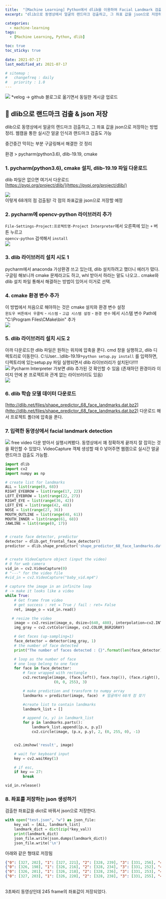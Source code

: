 ```yaml
---
title:  "[Machine Learning] Python에서 dlib을 이용하여 Facial Landmark 검출하여 데이터를 json 저장하기"
excerpt: "dlib으로 동영상에서 얼굴의 랜드마크 검출하고, 그 좌표 값을 json으로 저장하는 방법 정리. 웹캠을 통한 실시간 얼굴 인식과 랜드마크 검출도 가능하다 "

categories:
  - machine-learning
tags:
  - [Machine Learning, Python, dlib]

toc: true
toc_sticky: true
 
date: 2021-07-17
last_modified_at: 2021-07-17

# sitemap :
#   changefreq : daily
#   priority : 1.0
---
```

![](/assets/images/posts_img/ml-1/ml-1-1_7.png)
*velog -> github 블로그로 옮기면서 동일한 게시글 업로드

## 🦥 dlib으로 랜드마크 검출 & json 저장
dlib으로 동영상에서 얼굴의 랜드마크 검출하고, 그 좌표 값을 json으로 저장하는 방법 정리. 웹캠을 통한 실시간 얼굴 인식과 랜드마크 검출도 가능

중간중간 막히는 부분 구글링해서 해결한 것 정리

환경 > pycharm(python3.6), dlib-19.19, cmake

### **1. pycharm(python3.6), cmake 설치, dlib-19.19 파일 다운로드**
dlib 파일은 없으면 여기서 다운로드<br>
[https://pypi.org/project/dlib/](https://pypi.org/project/dlib/)

<!-- <img src="../assets/images" width="300"> -->
![](/assets/images/posts_img/ml-1/ml-1-2.png)
<br> 이렇게 68개의 점 검출됨! 각 점의 좌표값을 json으로 저장할 예정

### **2. pycharm에 opencv-python 라이브러리 추가**
`File-Settings-Project:프로젝트명-Project Interpreter`에서 오른쪽에 있는 `+` 버튼 누르고<br>
`opencv-python` 검색해서 `install`<br>
![](/assets/images/posts_img/ml-1/ml-1-3.png)

### **3. dlib 라이브러리 설치 시도 1**
pycharm에서 anaconda 가상환경 쓰고 있는데, dlib 설치하려고 했더니 에러가 떴다.
구글링 해보니까 cmake 문제라고도 하고, whl 받아서 하라는 말도 나오고..
cmake와 dlib 설치 파일 통해서 해결하는 방법이 있어서 이거로 선택.

### **4. cmake 환경 변수 추가**
이 방법에서 처음으로 해야하는 것은 cmake 설치와 환경 변수 설정
<br>`윈도우 버튼에서 우클릭` - `시스템` - `고급 시스템 설정` - `환경 변수` 에서
시스템 변수 Path에 "C:\Program Files\CMake\bin" 추가<br>
![](/assets/images/posts_img/ml-1/ml-1-4.png)

### 5. **dlib 라이브러리 설치 시도 2**
아까 다운로드한 dlib 파일은 원하는 위치에 압축을 푼다.
cmd 창을 실행하고, dlib 디렉토리로 이동한다.
C:\User\...\dlib-19.19>``python setup.py install`` 를 입력하면, 디렉토리에 있는setup.py 파일 실행되면서 dlib 라이브러리가 설치된다!!!!<br>
![](/assets/images/posts_img/ml-1/ml-1-5.png)
Pycharm Interpreter 가보면 dlib 추가된 것 확인할 수 있음 (존재하던 환경이라 이미지 안에 본 프로젝트와 관계 없는 라이브러리도 있음)<br>
![](/assets/images/posts_img/ml-1/ml-1-6.png)


### 6. dlib 학습 모델 데이터 다운로드
[http://dlib.net/files/shape_predictor_68_face_landmarks.dat.bz2](http://dlib.net/files/shape_predictor_68_face_landmarks.dat.bz2)
다운로드 해서 프로젝트 폴더에 압축을 푼다.

### 7. 입력한 동영상에서 facial landmark detection
![](/assets/images/posts_img/ml-1/ml-1-1_7.png)
free video 다운 받아서 실행시켜봤다. 동영상에서 꽤 정확하게 끝까지 잘 잡히는 것을 확인할 수 있었다. VideoCapture 객체 생성할 때 0 넣어주면 웹캠으로 실시간 얼굴 랜드마크 검출도 가능함.

```python
import dlib
import cv2
import numpy as np

# create list for landmarks
ALL = list(range(0, 68))
RIGHT_EYEBROW = list(range(17, 22))
LEFT_EYEBROW = list(range(22, 27))
RIGHT_EYE = list(range(36, 42))
LEFT_EYE = list(range(42, 48))
NOSE = list(range(27, 36))
MOUTH_OUTLINE = list(range(48, 61))
MOUTH_INNER = list(range(61, 68))
JAWLINE = list(range(0, 17))


# create face detector, predictor
detector = dlib.get_frontal_face_detector()
predictor = dlib.shape_predictor('shape_predictor_68_face_landmarks.dat')


# create VideoCapture object (input the video)
# 0 for web camera
vid_in = cv2.VideoCapture(0)
# "---" for the video file
#vid_in = cv2.VideoCapture("baby_vid.mp4")

# capture the image in an infinite loop
# -> make it looks like a video
while True:
    # Get frame from video
    # get success : ret = True / fail : ret= False
    ret, image_o = vid_in.read()

   # resize the video
    image = cv2.resize(image_o, dsize=(640, 480), interpolation=cv2.INTER_AREA)
    img_gray = cv2.cvtColor(image, cv2.COLOR_BGR2GRAY)

    # Get faces (up-sampling=1)
    face_detector = detector(img_gray, 1)
    # the number of face detected
    print("The number of faces detected : {}".format(len(face_detector)))

    # loop as the number of face
    # one loop belong to one face
    for face in face_detector:
        # face wrapped with rectangle
        cv2.rectangle(image, (face.left(), face.top()), (face.right(), face.bottom()),
                      (0, 0, 255), 3)

        # make prediction and transform to numpy array
        landmarks = predictor(image, face)  # 얼굴에서 68개 점 찾기

        #create list to contain landmarks
        landmark_list = []

        # append (x, y) in landmark_list
        for p in landmarks.parts():
            landmark_list.append([p.x, p.y])
            cv2.circle(image, (p.x, p.y), 2, (0, 255, 0), -1)


    cv2.imshow('result', image)

    # wait for keyboard input
    key = cv2.waitKey(1)

    # if esc,
    if key == 27:
        break

vid_in.release()
```

### 8. 좌표를 저장하는 json 생성하기
검출한 좌표값을 dict로 바꿔서 json으로 저장한다.

```python
with open("test.json", "w") as json_file:
	key_val = [ALL, landmark_list]
	landmark_dict = dict(zip(*key_val))
	print(landmark_dict)
	json_file.write(json.dumps(landmark_dict))
	json_file.write('\n')
```
아래와 같은 형태로 저장됨
```json
{"0": [327, 202], "1": [327, 221], "2": [328, 239], "3": [331, 256], "4": [338, 274], "5": [349, 289], "6": [363, 302], "7": [379, 310], "8": [398, 313], "9": [415, 309], "10": [427, 300], "11": [437, 287], "12": [442, 271], "13": [446, 253], "14": [449, 237], "15": [452, 221], "16": [452, 204], "17": [346, 188], "18": [354, 180], "19": [366, 179], "20": [377, 181], "21": [388, 185], "22": [404, 184], "23": [414, 180], "24": [425, 179], "25": [435, 182], "26": [442, 190], "27": [396, 201], "28": [396, 211], "29": [397, 220], "30": [398, 231], "31": [385, 244], "32": [391, 246], "33": [398, 247], "34": [404, 245], "35": [409, 244], "36": [357, 204], "37": [364, 202], "38": [371, 203], "39": [378, 206], "40": [371, 207], "41": [364, 207], "42": [410, 205], "43": [417, 202], "44": [424, 202], "45": [431, 205], "46": [425, 207], "47": [418, 207], "48": [377, 270], "49": [384, 262], "50": [392, 258], "51": [398, 260], "52": [405, 258], "53": [412, 263], "54": [418, 270], "55": [412, 277], "56": [405, 281], "57": [398, 281], "58": [392, 281], "59": [384, 277], "60": [380, 269], "61": [392, 266], "62": [398, 266], "63": [405, 266], "64": [414, 270], "65": [405, 271], "66": [398, 271], "67": [392, 270]}
{"0": [326, 198], "1": [326, 216], "2": [328, 234], "3": [331, 252], "4": [338, 269], "5": [348, 284], "6": [362, 296], "7": [378, 304], "8": [397, 307], "9": [415, 304], "10": [427, 294], "11": [436, 281], "12": [442, 265], "13": [446, 248], "14": [449, 232], "15": [453, 215], "16": [453, 198], "17": [344, 182], "18": [353, 175], "19": [365, 174], "20": [376, 177], "21": [387, 181], "22": [405, 180], "23": [415, 176], "24": [426, 174], "25": [436, 176], "26": [443, 183], "27": [396, 198], "28": [397, 207], "29": [398, 217], "30": [399, 226], "31": [385, 241], "32": [391, 241], "33": [398, 242], "34": [404, 241], "35": [410, 240], "36": [356, 201], "37": [363, 199], "38": [370, 199], "39": [377, 203], "40": [370, 204], "41": [362, 204], "42": [412, 202], "43": [419, 198], "44": [426, 198], "45": [433, 200], "46": [427, 203], "47": [419, 204], "48": [377, 266], "49": [385, 258], "50": [393, 253], "51": [399, 255], "52": [405, 253], "53": [412, 258], "54": [418, 266], "55": [412, 273], "56": [405, 277], "57": [399, 277], "58": [392, 277], "59": [385, 274], "60": [381, 266], "61": [393, 263], "62": [399, 263], "63": [405, 262], "64": [414, 266], "65": [405, 267], "66": [399, 267], "67": [393, 266]}
{"0": [326, 201], "1": [326, 218], "2": [328, 236], "3": [331, 253], "4": [338, 270], "5": [349, 285], "6": [363, 296], "7": [379, 305], "8": [398, 308], "9": [416, 304], "10": [428, 294], "11": [437, 281], "12": [443, 265], "13": [446, 248], "14": [450, 233], "15": [452, 217], "16": [452, 201], "17": [345, 185], "18": [355, 179], "19": [366, 178], "20": [378, 180], "21": [389, 184], "22": [405, 183], "23": [416, 179], "24": [426, 178], "25": [436, 180], "26": [443, 186], "27": [397, 201], "28": [398, 211], "29": [399, 220], "30": [400, 230], "31": [386, 243], "32": [392, 244], "33": [399, 245], "34": [405, 244], "35": [411, 243], "36": [357, 204], "37": [364, 203], "38": [372, 203], "39": [378, 206], "40": [371, 208], "41": [364, 208], "42": [413, 206], "43": [419, 203], "44": [426, 203], "45": [433, 204], "46": [427, 207], "47": [420, 208], "48": [377, 269], "49": [385, 261], "50": [394, 256], "51": [399, 258], "52": [406, 257], "53": [413, 261], "54": [419, 268], "55": [413, 276], "56": [406, 280], "57": [399, 280], "58": [393, 280], "59": [385, 276], "60": [381, 268], "61": [394, 265], "62": [399, 266], "63": [405, 265], "64": [415, 268], "65": [406, 269], "66": [399, 269], "67": [393, 269]}
{"0": [327, 203], "1": [326, 220], "2": [328, 238], "3": [331, 255], "4": [338, 271], "5": [349, 286], "6": [362, 298], "7": [379, 307], "8": [397, 310], "9": [414, 307], "10": [426, 297], "11": [435, 283], "12": [442, 268], "13": [446, 252], "14": [449, 236], "15": [452, 220], "16": [453, 205], "17": [346, 187], "18": [355, 181], "19": [367, 180], "20": [378, 183], "21": [388, 186], "22": [407, 186], "23": [417, 182], "24": [427, 181], "25": [437, 182], "26": [444, 189], "27": [398, 203], "28": [398, 213], "29": [399, 222], "30": [400, 232], "31": [386, 245], "32": [392, 246], "33": [399, 247], "34": [405, 246], "35": [411, 245], "36": [357, 206], "37": [365, 205], "38": [372, 205], "39": [379, 208], "40": [372, 210], "41": [364, 210], "42": [413, 208], "43": [420, 205], "44": [427, 205], "45": [433, 206], "46": [427, 210], "47": [420, 210], "48": [377, 270], "49": [385, 262], "50": [393, 258], "51": [399, 260], "52": [405, 258], "53": [413, 263], "54": [419, 270], "55": [413, 278], "56": [406, 281], "57": [399, 281], "58": [393, 281], "59": [384, 278], "60": [381, 270], "61": [393, 267], "62": [399, 267], "63": [405, 267], "64": [415, 270], "65": [405, 271], "66": [399, 271], "67": [393, 271]}
```
<br>
3초짜리 동영상인데 245 frame의 좌표값이 저장되었다.